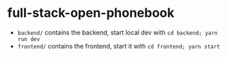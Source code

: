 # full-stack-open-phonebook

- `backend/` contains the backend, start local dev with `cd backend; yarn run dev`
- `frontend/` contains the frontend, start it with `cd frontend; yarn start`

